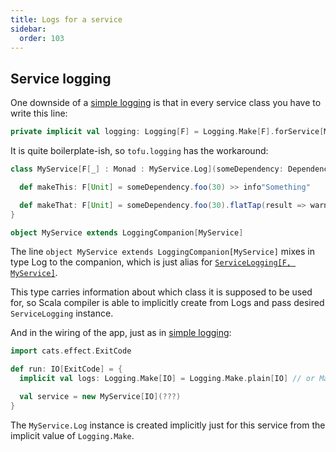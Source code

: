 ```yaml
---
title: Logs for a service
sidebar:
  order: 103
---
```


## Service logging

One downside of a [simple logging](/docs/logging/recipes/simple) is that in every service class you have to write this line:

```scala
private implicit val logging: Logging[F] = Logging.Make[F].forService[MyService[F]]
```

It is quite boilerplate-ish, so `tofu.logging` has the workaround:

```scala
class MyService[F[_] : Monad : MyService.Log](someDependency: DependencyService) {

  def makeThis: F[Unit] = someDependency.foo(30) >> info"Something"

  def makeThat: F[Unit] = someDependency.foo(30).flatTap(result => warn"Some another thing $result")
}

object MyService extends LoggingCompanion[MyService]

```

The line `object MyService extends LoggingCompanion[MyService]` mixes in type Log to the companion, which is just alias
for [`ServiceLogging[F, MyService]`](/docs/logging/core-concepts/#logging).


This type carries information about which class it is supposed to be used for, so Scala compiler is able to implicitly
create from Logs and pass desired `ServiceLogging` instance.

And in the wiring of the app, just as in [simple logging](/docs/logging/recipes/simple):

```scala
import cats.effect.ExitCode

def run: IO[ExitCode] = {
  implicit val logs: Logging.Make[IO] = Logging.Make.plain[IO] // or Make.contextual[IO, C]

  val service = new MyService[IO](???)
}
```

The `MyService.Log` instance is created implicitly just for this service from the implicit value of `Logging.Make`.
